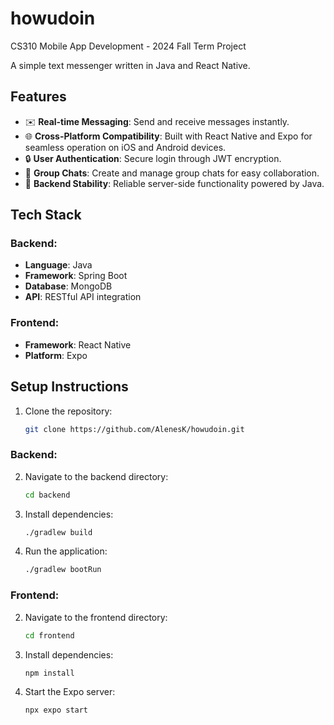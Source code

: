 # howudoin
CS310 Mobile App Development - 2024 Fall Term Project

A simple text messenger written in Java and React Native.

## Features
- ✉️ **Real-time Messaging**: Send and receive messages instantly.
- 🌐 **Cross-Platform Compatibility**: Built with React Native and Expo for seamless operation on iOS and Android devices.
- 🔒 **User Authentication**: Secure login through JWT encryption.
- 👥 **Group Chats**: Create and manage group chats for easy collaboration.
- 💾 **Backend Stability**: Reliable server-side functionality powered by Java.

## Tech Stack
### Backend:
- **Language**: Java
- **Framework**: Spring Boot
- **Database**: MongoDB
- **API**: RESTful API integration

### Frontend:
- **Framework**: React Native
- **Platform**: Expo

## Setup Instructions
1. Clone the repository:
   ```bash
   git clone https://github.com/AlenesK/howudoin.git
   ```

### Backend:
2. Navigate to the backend directory:
   ```bash
   cd backend
   ```
3. Install dependencies:
   ```bash
   ./gradlew build
   ```
4. Run the application:
   ```bash
   ./gradlew bootRun
   ```

### Frontend:
2. Navigate to the frontend directory:
   ```bash
   cd frontend
   ```
3. Install dependencies:
   ```bash
   npm install
   ```
4. Start the Expo server:
   ```bash
   npx expo start
   ```
